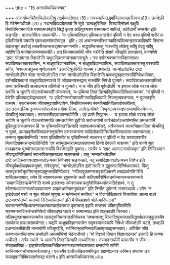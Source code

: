 +++
title = "15 अन्तर्याम्यधिकरणम्"

+++
अन्तर्याम्यधिदैवाधिलोकादिषु तद्वर्मव्यपदेशात्।18। नचस्मार्तमतद्धर्माभिलापाच्छारीरश्च॥19॥ उभयेऽपि हि भेदेनैनमधीयते॥20॥ 'स्थनादिव्यपदेशाच्चे'ति सूत्रे 'यश्चक्षुषितिष्ठ' न्नित्यादिनोक्तं चक्षुषि स्थितिनियमनादिकं परमात्मधर्मइति सिद्धं कृत्वा अक्षिपुरुषस्य परमात्मत्वं साधितं, तदेवेदानीं समर्थ्यत इति सङ्गतिः। वाजसनेयिनः समामनंति-- 'यः पृथिव्यांतिष्ठन् पृथिव्याअन्तरोयं पृथिवी न वेद यस्य पृथिवी शरीरं यः पृथिवीमंतरो यमयति एषतआत्मांतर्याम्यमृत ' इति। एवं अब्वग्न्यन्तरिक्षवाय्वादित्यदिक्चन्द्रतारकादिष्वपि तिष्ठन्त तदंतरभूतं तदवेद्यं तच्छरीरकन्तत्तद्यमयन्तमामनंति। माद्ध्यन्दिनास्तु 'यस्सर्वेषु लोकेषु सर्वेषु वेदषु सर्वेषु यज्ञेष्वि'ति पर्यायांतराण्यप्यामनंति। तत्र किमयमंतर्यामी जीवः परोवेति संशये जीवइति तावत्प्राप्तं, वाक्यशेषे 'द्रष्टा श्रोतामन्ता विज्ञाते'ति चक्षुरादिकरणायत्तज्ञानताश्रुतेः। नच दर्शनश्रवणमननविज्ञानशब्दाः रूपादिसाक्षात्कारवाचिनः, न चाक्षुषादिज्ञानवाचिनः, न चाक्षुषादिज्ञानवाचिनः, रूपादिसाक्षात्कारास्तु परस्यापि सन्ति, 'पश्यत्यचक्षुस्स श्रृणोत्यकर्ण ' इत्यादिश्रुतोरिति वाच्यम्। तथासति 'नान्योऽतोऽस्ति द्रष्टा नान्योऽतोऽस्ति श्रोता नान्योऽतोऽस्ति मन्ता नान्योऽतोऽस्ति विज्ञाते'ति वाक्यश्रुतद्रष्टन्तरादिनिषेधायोगात्, दर्शनादिशब्दानां चाक्षुषादिज्ञानपरत्वे हि जीवादनयस्तद्वान् नास्तीति निषेधो युज्यते। रूपादिसाक्षात्कारवाचित्वे तस्य परस्मिन्नपि सत्त्वादन्यत्र तन्निषेधो न युज्यते। न च जीव इति पूर्वपक्षेऽपि 'य इमञ्च लोकं परञ्च लोकं सर्वाणि च भूतानि योऽन्तरोयमयती'त्येकवचनं, 'यः पृथिव्यां तिष्ठ'न्नित्यादिपृथिव्यादिस्थितत्ववचनं, 'यं पृथिवी न वेदे'ति पृथिव्याद्यवेद्यत्ववचनं, 'यः पृथिवीमन्तरोयमयती'त्यादिपृथिव्यादि नियन्तृत्ववचनञ्च, न युज्यतइति वाच्यम्। एकवचनस्य जीवसमुदायाभिप्रायेण, स्थितिवचनस्य स्वमहिमप्रतिष्ठितत्वोक्तरीत्या, तदन्तरत्वतन्नियन्तृत्ववचनयोरात्मेश्वरत्वोक्तरीत्या, तदवेद्यत्वोक्तेः निष्कृष्टस्वरूपज्ञानाभावाभिप्रायेण च, योजयितुं शक्यत्वात्। तस्माज्जीवएवायमन्तर्यामीति। एवं प्राप्ते सिद्धान्तः-- 'य इमञ्च लोकं परञ्च लोकं सर्वाणि च भूतानि योऽन्तरोयमयति तमन्तर्यामिणं ब्रूही'ति सर्वान्तर्यामी कश्चिदेकोऽन्तर्याम्यस्ति तमन्तर्यामिँ ब्रूहित्युद्दालकप्रश्नस्य हि 'यः पृथिव्यान्तिष्ठ'न्नित्यादि याज्ञवल्क्यस्योत्तरं, अत्रैकवचनं जात्यभिप्रायादिना योजयितुं न युक्तं, प्रथमप्रवृत्तैकविषयप्रश्नानुसारेण उत्तरवचनानां सर्वदेलोकादिनियंत्रेकविषयत्वस्य वक्तव्यत्वात्। तस्मात् सुबालोपनिषदि 'यस्य पृथिवीशरीरं यः पृथिवीमन्तरे सञ्चरन् यं पृथिवी न वेद यस्यापश्शरीर' मित्यादिवाक्यसन्दर्भप्रतिनिर्देशे 'एष सर्वभूतान्तरात्माऽपहतपाप्मा दिव्यो देवएको नारायण ' इति वाक्ये श्रुतः परब्रह्मरूपः पुरुषोत्तमएवात्रान्तर्यामि विवक्षितइति युक्तम्। तस्यैव च 'एषत आत्माऽन्तर्याम्यमृत' इति निर्दिश्यमानं जीवाद्व्यतिरिक्तत्वं स्वाभाविकामृतत्वञ्च सङ्गच्छते। यत्तु 'नान्यतोऽतोऽस्ति द्रष्टे'त्यदिकरणायत्तज्ञानवतोऽन्यस्य निषेधएव सङ्गच्छते, नतु रूपादिज्ञानवतोऽन्यस्य निशेध इति जीवपूर्वपक्षोपाद्बपकमुक्तं, तत्रेदमुत्तरं, 'नान्योऽतोऽस्ति द्रष्टे'त्यादि न द्रष्ट्रान्तरादिनिषेधमात्रपरं, किंतु तत्सदृशसर्वभूतनियन्तृरूपद्रष्ट्रन्तरादिनिषेधपरं, 'नञिवयुक्तमन्यसदृशाधिकरणे तथाह्यर्थगति'रिति शाब्दिकन्यायात्, तमेव हि न्यायमवलम्ब्य इषुनामके क्रतौ कतिपयवैशेषिकधर्माम्नानानन्तरमाम्नाते 'समानमितिरच्छ्येनेने'ति वाक्ये इतरशब्दः स्येननामकक्रतुवैशेषिकधर्मानामतिदेशार्थः, न तु श्येनसाधारणानाञ्चोदकप्राप्तानां प्राकृतधर्माणामनुवादक" इति निर्णीतं पूर्वतन्त्रे सप्तमाध्याये। एतेन 'न दृष्टेर्द्रष्टारं पश्येः न श्रुतः श्रोतारं श्रृणुयाः न मतेर्मन्तारं मन्वीथाः" न विज्ञातेर्विज्ञातारं विजानीयाः आत्मा वाऽरे द्रष्टव्यश्श्रोतव्यो मन्तव्यो निदिध्यासितव्य' इति मैत्रीयब्राह्मणे श्रोतेत्यादिपदानां" श्रवणमनननिदिध्यासनसाक्षात्कारकर्तृपरताया दृष्टत्वात् इहापि तत्परत्वं वक्तिमुचितमिति श्रवणमननादिकर्त्रन्तरनिषेधो जीवपक्षएव घटते न परमात्मपक्ष इति शङ्काऽपि निरस्ता। नञिवयुक्तन्यायावलम्बनेन तत्सदृशनियन्त्रन्तरनिषेधस्य 'पश्यत्यचक्षु'रित्यादिश्रुत्यन्तरप्रसिद्धार्थग्रहमानुकूलस्यैव तदर्थतया ग्राह्यत्वसमर्थनात्। यद्यपि चाक्षुषादिज्ञानवत्त्वेन सदृषस्यान्यस्यापि निषेधो जीवपक्षेऽपि घटते, तथाऽपि प्रधानवज्जीवोऽपि नान्तर्यामी भवितुमर्हति, सर्वनियन्तृत्वनिरूपाधिकामृत्वाद्यसम्भवात्। अपिचैतं जीवं काण्वामाध्यन्दिनाश्च उभयेऽपि अन्तर्यामिणो भेदेनाधीयते। 'यो विज्ञाने तिष्ठन् विज्ञानादन्तर' इत्यादि हि काण्वा अधीयते। तत्रैव स्थाने 'य आत्मनि तिष्ठ'न्नित्यादि माध्यन्दिनाः। तस्मादन्तर्यामी परमात्मैव न जीवः॥ संग्रहकारिका॥ द्रष्टृश्रोत्रादिशब्दाभिहितकरणजज्ञानभेदाश्रयत्वा दन्तर्यामी शरीरी स्वनियमनवचोभाक्तमत्रेत्यसाधु। एकस्यैव ह्यधीताखिलयमयितृता ब्रह्मणोऽन्यत्र कस्मिन् संभाव्या तत्र रूपाद्यवगतिविषयादर्शनाद्या घटन्ते॥ इति अन्तर्याम्यधिकरणम्॥4॥